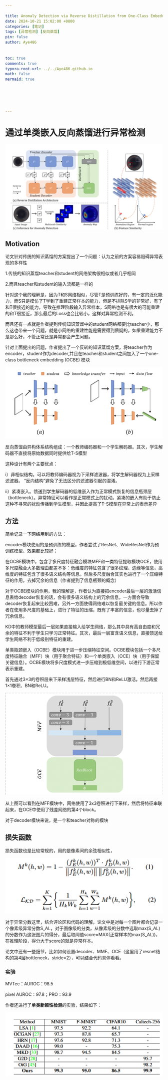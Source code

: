 ```yaml
---

title: Anomaly Detection via Reverse Distillation from One-Class Embedding
date: 2024-10-21 15:02:00 +0800
categories: [笔记]
tags: [异常检测] [反向蒸馏]
pin: false
author: Aye486


toc: true
comments: true
typora-root-url: ../../Aye486.github.io
math: false
mermaid: true





---
```




# 通过单类嵌入反向蒸馏进行异常检测

![image-20241021155408038](/assets/blog_res/2024-10-21-Reverse-Distillation.assets/image-20241021155408038.png)



## Motivation

论文针对传统的知识蒸馏的方案提出了一个问题：认为之前的方案容易阻碍异常表现的多样性

1.传统的知识蒸馏teacher和student的网络架构很相似或者几乎相同

2.而且teacher和student的输入流都是一样的

针对这个我的理解是，因为T和S网络相似，尽管T是预训练好的，有一定的泛化能力，而S只是模仿了T学到了重建正常样本的能力，但是不排除S学的非常好，有了和T很接近的能力，导致在推理阶段输入异常样本，S网络也是有很大的可能重建的和T很接近，那么最后的Loss也会比较小，这样对异常检测不利。

而且还有一点就是作者提到传统知识蒸馏中的student网络都要比teacher小，那么这也带来一个问题，就是小网络的重建性能是需要得到质疑的，如果重建能力不是那么好，不管正常还是异常都会产生问题。

针对上面提出的问题，作者提出了一个反转的知识蒸馏方案，将teacher作为encoder，student作为decoder,并且在teacher和student之间加入了一个one-class bottleneck embedding (OCBE) 模块

![Snipaste_2024-10-29_09-28-27](/assets/blog_res/2024-10-21-Reverse-Distillation.assets/Snipaste_2024-10-29_09-28-27.png)

反向蒸馏由异构体系结构组成：一个教师编码器和一个学生解码器。其次，学生解码器不直接将原始数据同时提供给T-S模型

这种设计有两个主要优点：

i）非相似结构。可以将教师编码器视为下采样滤波器，将学生解码器视为上采样滤波器。 “反向结构”避免了无法区分的滤波器引起的混淆。

ii）紧凑嵌入。馈送到学生解码器的低维嵌入作为正常模式恢复的信息瓶颈层（bottleneck）。异常特征可以看作是正常模式上的扰动。紧凑的嵌入有助于防止这种不寻常的扰动传播到学生模型，并因此提高了T-S模型在异常上的表示差异

## 方法

简单记录一下网络用到的方法：

encoder模块使用的是预训练的模型，作者尝试了ResNet、WideResNet作为预训练模型，效果都比较好；

在OCBE模块中，包含了多尺度特征融合模块MFF和一类特征提取模块OCE，使用多尺度融合大多数理由都差不多：低维度的特征包含了很多纹理、边缘等信息，高维度的特征包含了很多语义结构等信息。然后多尺度融合其实也进行了一个压缩特征的作用，去掉冗余的信息（作者提到了信息瓶颈的概念）

对于OCBE模块的作用，我的理解是，作者认为直接把encoder最后一层的激活信息丢给decoder恢复的话，会有很多语义结构上的冗余信息，一方面会导致decoder恢复起来比较困难，另外一方面使得网络难以恢复最关键的信息。所以作者在使用多尺度的基础上，进行了特征的压缩，既有了丰富的信息，也尽量去掉了冗余信息。

KD中的教师模型最后一层如果直接输入给学生网络，那么其中具有高自由度和冗余的特征不利于学生只学习正常特征。其次，最后一层富含语义信息，直接馈送给学生网络不利于低级别特征的重建。

单类瓶颈嵌入（OCBE）模块用于进一步压缩特征空间。OCBE模块包括一个多尺度特征融合（MFF）块（用于聚合特征）和一个单类嵌入（OCE）块（用于保留关键信息）。OCBE模块将多尺度模式进一步压缩到极低维空间，以进行下游正常表示重建。

首先通过3×3的卷积层来下采样浅层特征，然后进行BN和ReLU激活。然后再接1×1卷积、BN和ReLU。


![Snipaste_2024-10-29_09-29-43](/assets/blog_res/2024-10-21-Reverse-Distillation.assets/Snipaste_2024-10-29_09-29-43.png)

从上图可以看到在MFF模块中，网络使用了3x3卷积进行下采样，然后将特征串联起来，在OCE中使用了残差网络的第4个block。

对于decoder模块来说，是一个和teacher对称的模块

## 损失函数

损失函数也是比较常规的，用的是像素间的余弦相似性，

![Snipaste_2024-10-29_09-30-14](/assets/blog_res/2024-10-21-Reverse-Distillation.assets/Snipaste_2024-10-29_09-30-14.png)

对于异常分数这里，结合评论区和代码的理解，论文中是对每一个图片都会记录一个像素级异常分数S_AL，对于图像级的分类，从像素级的分数中选取max(S_AL)的分数作为这张图片的得分，最后取阈值score=MAX(正常样本的max(S_AL))，在推理阶段，得分大于score的就是异常样本。

论文中还有一些细节，比如如何设置decoder、MMF、OCE（这里用了resnet结构的第4层bottleneck，stride=2），可以结合代码具体看看。

### 实验

MVTec：AUROC：98.5

pixel AUROC：97.8；PRO：93.9

作者还进行了**单类新颖性检测**的实验，结果如下：

![image-20241021155440878-17294972830672](/assets/blog_res/2024-10-21-Reverse-Distillation.assets/image-20241021155440878-17294972830672.png)
